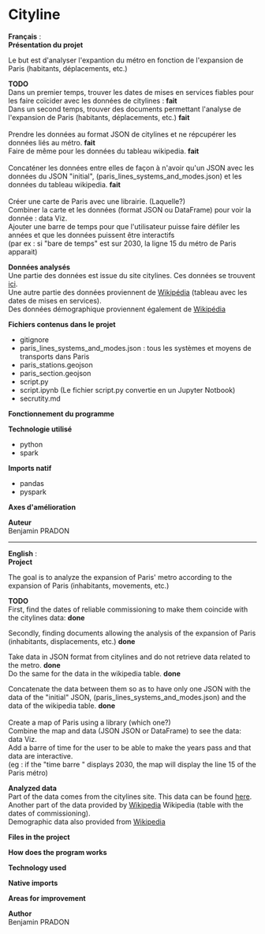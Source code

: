 # Cityline
**Français** : <br />
**Présentation du projet** <br />

Le but est d'analyser l'expantion du métro en fonction de l'expansion de Paris (habitants, déplacements, etc.) <br />

**TODO** <br />
Dans un premier temps, trouver les dates de mises en services fiables pour les faire coïcider avec les données de citylines : **fait** <br />
Dans un second temps, trouver des documents permettant l'analyse de l'expansion de Paris (habitants, déplacements, etc.) **fait** <br />
<br />
Prendre les données au format JSON de citylines et ne répcupérer les données liés au métro. **fait** <br />
Faire de même pour les données du tableau wikipedia. **fait** <br />
<br>
Concaténer les données entre elles de façon à n'avoir qu'un JSON avec les données du JSON "initial", (paris_lines_systems_and_modes.json) et les données du tableau wikipedia. **fait** <br />
<br />
Créer une carte de Paris avec une librairie. (Laquelle?) <br />
Combiner la carte et les données (format JSON  ou DataFrame) pour voir la donnée : data Viz. <br />
Ajouter une barre de temps pour que l'utilisateur puisse faire défiler les années et que les données puissent être interactifs  <br />
(par ex : si "bare de temps" est sur 2030, la ligne 15 du métro de Paris apparait)

**Données analysés** <br />
Une partie des données est issue du site citylines. Ces données se trouvent [ici](https://www.citylines.co/data?city=paris#city "Cityline"). <br />
Une autre partie des données proviennent de [Wikipédia](https://fr.wikipedia.org/wiki/M%C3%A9tro_de_Paris "Wikipedia") (tableau avec les dates de mises en services). <br />
Des données démographique proviennent également de [Wikipédia](https://fr.wikipedia.org/wiki/Mod%C3%A8le:Tableau_D%C3%A9mographie_Paris) <br />

**Fichiers contenus dans le projet**
- gitignore <br />
- paris_lines_systems_and_modes.json : tous les systèmes et moyens de transports dans Paris <br />
- paris_stations.geojson  <br />
- paris_section.geojson <br />
- script.py <br />
- script.ipynb (Le fichier script.py convertie en un Jupyter Notbook) <br />
- secrutity.md 

**Fonctionnement du programme** <br />

**Technologie utilisé** <br />
- python <br />
- spark

**Imports natif** <br />
- pandas <br />
- pyspark <br />

**Axes d'amélioration** <br />

**Auteur**<br />
Benjamin PRADON

<hr>

**English** : <br />
**Project**

The goal is to analyze the expansion of Paris' metro according to the expansion of Paris (inhabitants, movements, etc.)

**TODO** <br>
First, find the dates of reliable commissioning to make them coincide with the citylines data: **done** <br>

Secondly, finding documents allowing the analysis of the expansion of Paris (inhabitants, displacements, etc.) **done**

Take data in JSON format from citylines and do not retrieve data related to the metro. **done** <br />
Do the same for the data in the wikipedia table. **done** <br />

Concatenate the data between them so as to have only one JSON with the data of the "initial" JSON, (paris_lines_systems_and_modes.json) and the data of the wikipedia table. **done** <br />
<br />
Create a map of Paris using a library (which one?) <br />
Combine the map and data (JSON JSON  or DataFrame) to see the data: data Viz. <br />
Add a barre of time for the user to be able to make the years pass and that data are interactive. <br />
(eg : if the  "time barre " displays 2030, the map will display the line 15 of the Paris métro)

**Analyzed data** <br/>
Part of the data comes from the citylines site. This data can be found [here](https://www.citylines.co/data?city=paris#city "Cityline"). <br />
Another part of the data provided by [Wikipedia](https://fr.wikipedia.org/wiki/M%C3%A9tro_de_Paris "Wikipedia")
Wikipedia (table with the dates of commissioning). <br />
Demographic data also provided from [Wikipedia](https://fr.wikipedia.org/wiki/Mod%C3%A8le:Tableau_D%C3%A9mographie_Paris) <br />

**Files in the project**

**How does the program works**

**Technology used**

**Native imports**

**Areas for improvement**

**Author** <br />
Benjamin PRADON
